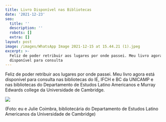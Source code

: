 ```yaml
---
title: Livro Disponível nas Bibliotecas
date: '2021-12-23'
seo:
  title: ''
  description: ''
  robots: []
  extra: []
layout: post
image: /images/WhatsApp Image 2021-12-15 at 15.44.21 (1).jpeg
excerpt: >-
  Feliz de poder retribuir aos lugares por onde passei. Meu livro agora está
  disponível para consulta
---
```

Feliz de poder retribuir aos lugares por onde passei. Meu livro agora está disponível para consulta nas bibliotecas do IE, IFCH e BC da UNICAMP e nas bibliotecas do Departamento de Estudos Latino Americanos e Murray Edwards college da Universidade de Cambridge. 

![](/images/WhatsApp%20Image%202021-12-15%20at%2015.44.21%20\(1\)-af34fffd.jpeg)

(Foto: eu e Julie Coimbra, bibliotecária do Departamento de Estudos Latino Americanos da Universidade de Cambridge)



